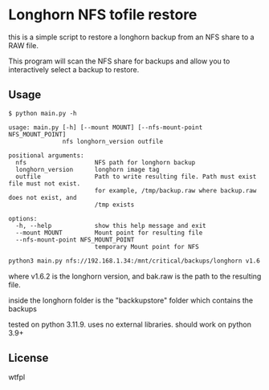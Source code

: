 # Longhorn NFS tofile restore

this is a simple script to restore a longhorn backup from an NFS share to a RAW file.

This program will scan the NFS share for backups and allow you to interactively select a backup to restore. 

## Usage

```
$ python main.py -h

usage: main.py [-h] [--mount MOUNT] [--nfs-mount-point NFS_MOUNT_POINT]
               nfs longhorn_version outfile

positional arguments:
  nfs                   NFS path for longhorn backup
  longhorn_version      longhorn image tag
  outfile               Path to write resulting file. Path must exist file must not exist.
                        for example, /tmp/backup.raw where backup.raw does not exist, and
                        /tmp exists

options:
  -h, --help            show this help message and exit
  --mount MOUNT         Mount point for resulting file
  --nfs-mount-point NFS_MOUNT_POINT
                        temporary Mount point for NFS

```

```bash
python3 main.py nfs://192.168.1.34:/mnt/critical/backups/longhorn v1.6.2 ./bak.raw
```
where v1.6.2 is the longhorn version, and bak.raw is the path to the resulting file.

inside the longhorn folder is the "backkupstore" folder which contains the backups

tested on python 3.11.9. uses no external libraries.
should work on python 3.9+


## License

wtfpl





